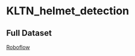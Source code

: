 # KLTN_helmet_detection

## Full Dataset
[Roboflow](https://app.roboflow.com/bchamomoyolo/helmet_detection-final/2)

